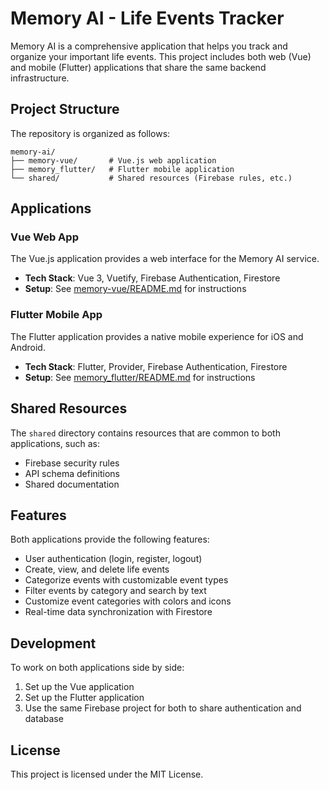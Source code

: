 # Memory AI - Life Events Tracker

Memory AI is a comprehensive application that helps you track and organize your important life events. This project includes both web (Vue) and mobile (Flutter) applications that share the same backend infrastructure.

## Project Structure

The repository is organized as follows:

```
memory-ai/
├── memory-vue/       # Vue.js web application
├── memory_flutter/   # Flutter mobile application
└── shared/           # Shared resources (Firebase rules, etc.)
```

## Applications

### Vue Web App

The Vue.js application provides a web interface for the Memory AI service.

- **Tech Stack**: Vue 3, Vuetify, Firebase Authentication, Firestore
- **Setup**: See [memory-vue/README.md](memory-vue/README.md) for instructions

### Flutter Mobile App

The Flutter application provides a native mobile experience for iOS and Android.

- **Tech Stack**: Flutter, Provider, Firebase Authentication, Firestore
- **Setup**: See [memory_flutter/README.md](memory_flutter/README.md) for instructions

## Shared Resources

The `shared` directory contains resources that are common to both applications, such as:

- Firebase security rules
- API schema definitions
- Shared documentation

## Features

Both applications provide the following features:

- User authentication (login, register, logout)
- Create, view, and delete life events
- Categorize events with customizable event types
- Filter events by category and search by text
- Customize event categories with colors and icons
- Real-time data synchronization with Firestore

## Development

To work on both applications side by side:

1. Set up the Vue application
2. Set up the Flutter application
3. Use the same Firebase project for both to share authentication and database

## License

This project is licensed under the MIT License.
